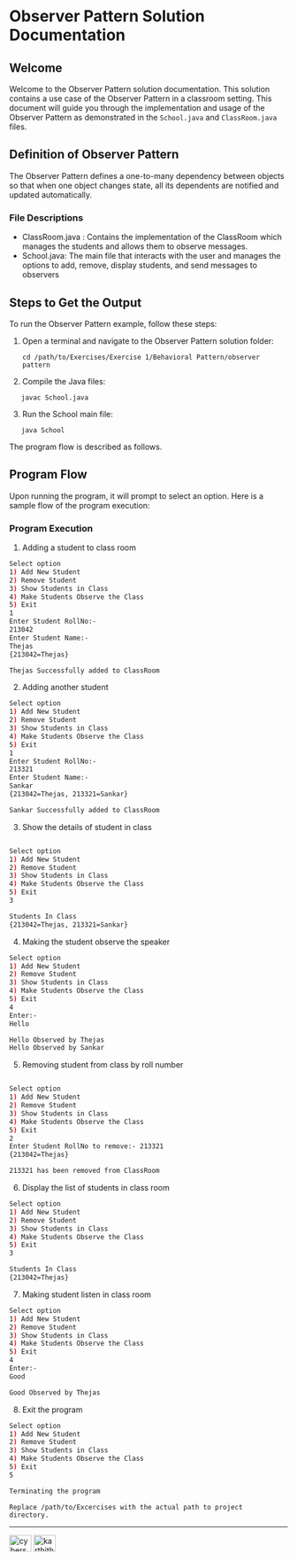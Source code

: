 # Observer Pattern Solution Documentation

## Welcome
Welcome to the Observer Pattern solution documentation. This solution contains a use case of the Observer Pattern in a classroom setting. This document will guide you through the implementation and usage of the Observer Pattern as demonstrated in the `School.java` and `ClassRoom.java` files.

## Definition of Observer Pattern

The Observer Pattern defines a one-to-many dependency between objects so that when one object changes state, all its dependents are notified and updated automatically.

### File Descriptions
<ul>
    <li> ClassRoom.java : Contains the implementation of the ClassRoom which manages the students and allows them to observe messages.
    </li>
    <li>School.java: The main file that interacts with the user and manages the options to add, remove, display students, and send messages to observers
    </li>
</ul>

## Steps to Get the Output

To run the Observer Pattern example, follow these steps:

1. Open a terminal and navigate to the Observer Pattern solution folder:
   ```shell
   cd /path/to/Exercises/Exercise 1/Behavioral Pattern/observer pattern
   ```
2. Compile the Java files:

```shell
   javac School.java
```

3. Run the School main file:

```shell
   java School
```

The program flow is described as follows.

## Program Flow
Upon running the program, it will prompt to select an option. Here is a sample flow of the program execution:

### Program Execution



1. Adding a student to class room


```bash
Select option
1) Add New Student
2) Remove Student
3) Show Students in Class
4) Make Students Observe the Class
5) Exit
1
Enter Student RollNo:-
213042
Enter Student Name:-
Thejas
{213042=Thejas}

Thejas Successfully added to ClassRoom

```

2. Adding another student
```bash
Select option
1) Add New Student
2) Remove Student
3) Show Students in Class
4) Make Students Observe the Class
5) Exit
1
Enter Student RollNo:-
213321
Enter Student Name:-
Sankar
{213042=Thejas, 213321=Sankar}

Sankar Successfully added to ClassRoom
```

3. Show the details of student in class
```bash

Select option
1) Add New Student
2) Remove Student
3) Show Students in Class
4) Make Students Observe the Class
5) Exit
3

Students In Class
{213042=Thejas, 213321=Sankar}
```

4. Making the student observe the speaker
```bash
Select option
1) Add New Student
2) Remove Student
3) Show Students in Class
4) Make Students Observe the Class
5) Exit
4
Enter:-
Hello

Hello Observed by Thejas
Hello Observed by Sankar

```
5. Removing student from class by roll number

```bash

Select option
1) Add New Student
2) Remove Student
3) Show Students in Class
4) Make Students Observe the Class
5) Exit
2
Enter Student RollNo to remove:- 213321
{213042=Thejas}

213321 has been removed from ClassRoom
```

6. Display the list of students in class room

```bash
Select option
1) Add New Student
2) Remove Student
3) Show Students in Class
4) Make Students Observe the Class
5) Exit
3

Students In Class
{213042=Thejas}

```

7. Making student listen in class room

```bash
Select option
1) Add New Student
2) Remove Student
3) Show Students in Class
4) Make Students Observe the Class
5) Exit
4
Enter:-
Good

Good Observed by Thejas
```

8. Exit the program

```bash
Select option
1) Add New Student
2) Remove Student
3) Show Students in Class
4) Make Students Observe the Class
5) Exit
5

Terminating the program
```

<code>Replace /path/to/Excercises with the actual path to project directory.
</code>


---

<a href="https://www.linkedin.com/in/thejashari/" target="blank"><img align="center" src="https://raw.githubusercontent.com/rahuldkjain/github-profile-readme-generator/master/src/images/icons/Social/linked-in-alt.svg" alt="cyberspartan" height="30" width="40" /></a>
<a href="https://instagram.com/nuthejashari" target="blank"><img align="center" src="https://raw.githubusercontent.com/rahuldkjain/github-profile-readme-generator/master/src/images/icons/Social/instagram.svg" alt="karthithehacker" height="30" width="40" /></a>
